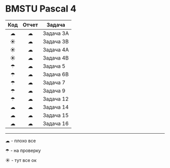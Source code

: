 # BMSTU Pascal 4

| Код | Отчет |  Задача   |
|:---:|:-----:|-----------|
|  ☁  |   ☁   | Задача 3A |
|  ☀  |   ☁   | Задача 3B |
|  ☀  |   ☁   | Задача 4A |
|  ☀  |   ☁   | Задача 4B |
|  ☂  |   ☁   | Задача 5  |
|  ☂  |   ☁   | Задача 6B |
|  ☂  |   ☁   | Задача 7  |
|  ☂  |   ☁   | Задача 9  |
|  ☂  |   ☁   | Задача 12 |
|  ☁  |   ☁   | Задача 14 |
|  ☁  |   ☁   | Задача 15 |
|  ☁  |   ☁   | Задача 16 |


---

☁ - плохо все

☂ - на проверку

☀ - тут все ок
